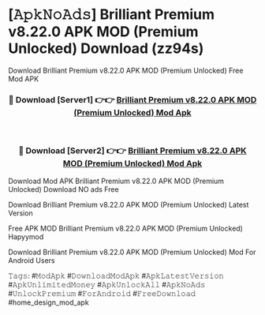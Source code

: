 # [𝙰𝚙𝚔𝙽𝚘𝙰𝚍𝚜] Brilliant Premium v8.22.0 APK   MOD (Premium Unlocked) Download (zz94s)
Download Brilliant Premium v8.22.0 APK   MOD (Premium Unlocked) Free Mod APK

<div align="center">
<h3>🔴 Download [Server1] 👉👉 <a href="https://apkcomod.com?title=Brilliant_Premium_v8.22.0_APK___MOD_(Premium_Unlocked)">Brilliant Premium v8.22.0 APK   MOD (Premium Unlocked) Mod Apk</a></h3><br>

<h3>🔴 Download [Server2] 👉👉 <a href="https://apkcomod.com?title=Brilliant_Premium_v8.22.0_APK___MOD_(Premium_Unlocked)">Brilliant Premium v8.22.0 APK   MOD (Premium Unlocked) Mod Apk</a></h3>
</div>


 Download Mod APK Brilliant Premium v8.22.0 APK   MOD (Premium Unlocked) Download NO ads Free

Download Brilliant Premium v8.22.0 APK   MOD (Premium Unlocked) Latest Version

Free APK MOD Brilliant Premium v8.22.0 APK   MOD (Premium Unlocked) Hapyymod

Download Brilliant Premium v8.22.0 APK   MOD (Premium Unlocked) Mod For Android Users

𝚃𝚊𝚐𝚜: #𝙼𝚘𝚍𝙰𝚙𝚔 #𝙳𝚘𝚠𝚗𝚕𝚘𝚊𝚍𝙼𝚘𝚍𝙰𝚙𝚔 #𝙰𝚙𝚔𝙻𝚊𝚝𝚎𝚜𝚝𝚅𝚎𝚛𝚜𝚒𝚘𝚗 #𝙰𝚙𝚔𝚄𝚗𝚕𝚒𝚖𝚒𝚝𝚎𝚍𝙼𝚘𝚗𝚎𝚢 #𝙰𝚙𝚔𝚄𝚗𝚕𝚘𝚌𝚔𝙰𝚕𝚕 #𝙰𝚙𝚔𝙽𝚘𝙰𝚍𝚜 #𝚄𝚗𝚕𝚘𝚌𝚔𝙿𝚛𝚎𝚖𝚒𝚞𝚖 #𝙵𝚘𝚛𝙰𝚗𝚍𝚛𝚘𝚒𝚍 #𝙵𝚛𝚎𝚎𝙳𝚘𝚠𝚗𝚕𝚘𝚊𝚍 #home_design_mod_apk